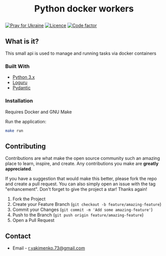# <p align="center">Python docker workers</p>

[![Pray for Ukraine](https://img.shields.io/badge/made_in-ukraine-ffd700.svg?labelColor=0057b7)](https://stand-with-ukraine.pp.ua)
[![Licence](https://img.shields.io/github/license/yakimenko73/python-docker-workers)](https://github.com/yakimenko73/pyhon-docker-workers/blob/master/LICENSE)
[![Code factor](https://www.codefactor.io/repository/github/yakimenko73/python-docker-workers/badge)](https://www.codefactor.io/repository/github/yakimenko73/python-docker-workers)

## What is it?

This small api is used to manage and running tasks via docker containers

### Built With

* [Python 3.x](https://www.python.org/)
* [Loguru](https://github.com/Delgan/loguru)
* [Pydantic](https://github.com/pydantic/pydantic)

### Installation

Requires Docker and GNU Make

Run the application:

```sh
make run
```

## Contributing

Contributions are what make the open source community such an amazing place to learn, inspire, and create. Any
contributions you make are **greatly appreciated**.

If you have a suggestion that would make this better, please fork the repo and create a pull request. You can also
simply open an issue with the tag "enhancement". Don't forget to give the project a star! Thanks again!

1. Fork the Project
2. Create your Feature Branch (`git checkout -b feature/amazing-feature`)
3. Commit your Changes (`git commit -m 'Add some amazing-feature'`)
4. Push to the Branch (`git push origin feature/amazing-feature`)
5. Open a Pull Request

## Contact

* Email - r.yakimenko.73@gmail.com
